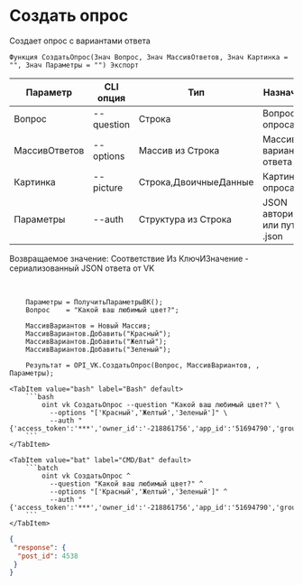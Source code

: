 ﻿---
sidebar_position: 4
---

# Создать опрос
 Создает опрос с вариантами ответа



`Функция СоздатьОпрос(Знач Вопрос, Знач МассивОтветов, Знач Картинка = "", Знач Параметры = "") Экспорт`

  | Параметр | CLI опция | Тип | Назначение |
  |-|-|-|-|
  | Вопрос | --question | Строка | Вопрос опроса |
  | МассивОтветов | --options | Массив из Строка | Массив вариантов ответа |
  | Картинка | --picture | Строка,ДвоичныеДанные | Картинка опроса |
  | Параметры | --auth | Структура из Строка | JSON авторизации или путь к .json |

  
  Возвращаемое значение:   Соответствие Из КлючИЗначение - сериализованный JSON ответа от VK

<br/>




```bsl title="Пример кода"
    Параметры = ПолучитьПараметрыВК();
    Вопрос    = "Какой ваш любимый цвет?";

    МассивВариантов = Новый Массив;
    МассивВариантов.Добавить("Красный");
    МассивВариантов.Добавить("Желтый");
    МассивВариантов.Добавить("Зеленый");

    Результат = OPI_VK.СоздатьОпрос(Вопрос, МассивВариантов, , Параметры);
```
    

 <Tabs>
  
    <TabItem value="bash" label="Bash" default>
        ```bash
            oint vk СоздатьОпрос --question "Какой ваш любимый цвет?" \
              --options "['Красный','Желтый','Зеленый']" \
              --auth "{'access_token':'***','owner_id':'-218861756','app_id':'51694790','group_id':'218861756'}"
        ```
    </TabItem>
  
    <TabItem value="bat" label="CMD/Bat" default>
        ```batch
            oint vk СоздатьОпрос ^
              --question "Какой ваш любимый цвет?" ^
              --options "['Красный','Желтый','Зеленый']" ^
              --auth "{'access_token':'***','owner_id':'-218861756','app_id':'51694790','group_id':'218861756'}"
        ```
    </TabItem>
</Tabs>


```json title="Результат"
{
 "response": {
  "post_id": 4538
 }
}
```
